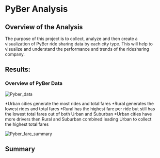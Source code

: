 # PyBer Analysis
## Overview of the Analysis
The purpose of this project is to collect, analyze and then create a visualization of PyBer ride sharing data by each city type. This will help to visualize and understand the performance and trends of the ridesharing company.

## Results:
### Overview of PyBer Data
![Pyber_data](https://user-images.githubusercontent.com/97328622/156944719-ba152972-fc8e-4199-897e-f6362e1b138c.png)

*Urban cities generate the most rides and total fares
*Rural generates the lowest rides and total fares
*Rural has the highest fare per ride but still has the lowest total fares out of both Urban and Suburban
*Urban cities have more drivers then Rural and Suburban combined leading Urban to collect the highest total fares

![Pyber_fare_summary](https://user-images.githubusercontent.com/97328622/156944741-aef4bc78-5328-4f49-ac6e-a065b7f24e9c.png)



## Summary
